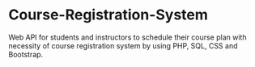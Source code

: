 # Course-Registration-System

Web API for students and instructors to schedule their course plan with necessity of course registration system by using PHP, SQL, CSS and Bootstrap.
